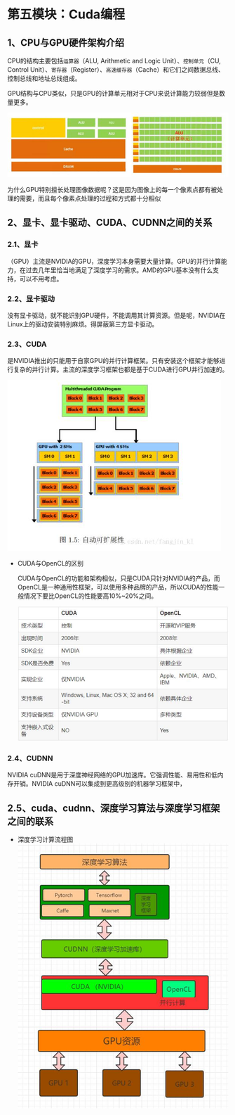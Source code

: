 # 第五模块：Cuda编程

## 1、CPU与GPU硬件架构介绍

CPU的结构主要包括`运算器`（ALU, Arithmetic and Logic Unit）、`控制单元`（CU, Control Unit）、`寄存器`（Register）、`高速缓存器`（Cache）和它们之间数据总线、控制总线和地址总线组成。

GPU结构与CPU类似，只是GPU的计算单元相对于CPU来说计算能力较弱但是数量更多。

![](/Image/专业技能/CUDA/CPU与GPU硬件结构对比.jpg)

为什么GPU特别擅长处理图像数据呢？这是因为图像上的每一个像素点都有被处理的需要，而且每个像素点处理的过程和方式都十分相似

## 2、显卡、显卡驱动、CUDA、CUDNN之间的关系

### 2.1、显卡

（GPU）主流是NVIDIA的GPU，深度学习本身需要大量计算。GPU的并行计算能力，在过去几年里恰当地满足了深度学习的需求。AMD的GPU基本没有什么支持，可以不用考虑。

### 2.2、显卡驱动

没有显卡驱动，就不能识别GPU硬件，不能调用其计算资源。但是呢，NVIDIA在Linux上的驱动安装特别麻烦。得屏蔽第三方显卡驱动。

### 2.3、**CUDA**

是NVIDIA推出的只能用于自家GPU的并行计算框架。只有安装这个框架才能够进行复杂的并行计算。主流的深度学习框架也都是基于CUDA进行GPU并行加速的。

![](/Image/专业技能/CUDA/cuda自动可扩展性.jpg)

* CUDA与OpenCL的区别

  CUDA与OpenCL的功能和架构相似，只是CUDA只针对NVIDIA的产品，而OpenCL是一种通用性框架，可以使用多种品牌的产品，所以CUDA的性能一般情况下要比OpenCL的性能要高10%~20%之间。

  ![](/Image/专业技能/CUDA/CUDA与OpenCL对比图.jpg)

### 2.4、CUDNN

NVIDIA cuDNN是用于深度神经网络的GPU加速库。它强调性能、易用性和低内存开销。NVIDIA cuDNN可以集成到更高级别的机器学习框架中，

## 2.5、cuda、cudnn、深度学习算法与深度学习框架之间的联系

* 深度学习计算流程图
  ![](/Image/专业技能/CUDA/深度学习处理流程.jpg)



